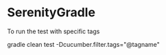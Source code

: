 # SerenityGradle

To run the test with specific tags

gradle clean test -Dcucumber.filter.tags="@tagname"